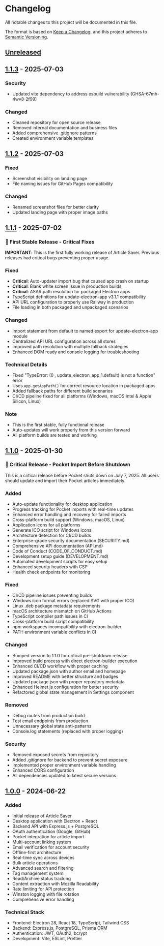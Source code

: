 # Changelog

All notable changes to this project will be documented in this file.

The format is based on [Keep a Changelog](https://keepachangelog.com/en/1.0.0/),
and this project adheres to [Semantic Versioning](https://semver.org/spec/v2.0.0.html).

## [Unreleased]

## [1.1.3] - 2025-07-03

### Security
- Updated vite dependency to address esbuild vulnerability (GHSA-67mh-4wv8-2f99)

### Changed
- Cleaned repository for open source release
- Removed internal documentation and business files
- Added comprehensive .gitignore patterns
- Created environment variable templates

## [1.1.2] - 2025-07-03

### Fixed
- Screenshot visibility on landing page
- File naming issues for GitHub Pages compatibility

### Changed
- Renamed screenshot files for better clarity
- Updated landing page with proper image paths

## [1.1.1] - 2025-07-02

### 🚨 First Stable Release - Critical Fixes

**IMPORTANT**: This is the first fully working release of Article Saver. Previous releases had critical bugs preventing proper usage.

### Fixed
- **Critical**: Auto-updater import bug that caused app crash on startup
- **Critical**: Blank white screen issue in production builds
- **Critical**: ASAR path resolution for packaged Electron apps
- TypeScript definitions for update-electron-app v3.1.1 compatibility
- API URL configuration to properly use Railway in production
- File loading in both packaged and unpackaged scenarios

### Changed
- Import statement from default to named export for update-electron-app module
- Centralized API URL configuration across all stores
- Improved path resolution with multiple fallback strategies
- Enhanced DOM ready and console logging for troubleshooting

### Technical Details
- Fixed "TypeError: (0 , update_electron_app_1.default) is not a function" error
- Uses `app.getAppPath()` for correct resource location in packaged apps
- Added fallback paths for different build scenarios
- CI/CD pipeline fixed for all platforms (Windows, macOS Intel & Apple Silicon, Linux)

### Note
- This is the first stable, fully functional release
- Auto-updates will work properly from this version forward
- All platform builds are tested and working

## [1.1.0] - 2025-01-30

### 🚨 Critical Release - Pocket Import Before Shutdown
This is a critical release before Pocket shuts down on July 7, 2025. All users should update and import their Pocket articles immediately.

### Added
- Auto-update functionality for desktop application
- Progress tracking for Pocket imports with real-time updates
- Enhanced error handling and recovery for failed imports
- Cross-platform build support (Windows, macOS, Linux)
- Application icons for all platforms
- Generate ICO script for Windows icons
- Architecture detection for CI/CD builds
- Enterprise-grade security documentation (SECURITY.md)
- Comprehensive API documentation (API.md)
- Code of Conduct (CODE_OF_CONDUCT.md)
- Development setup guide (DEVELOPMENT.md)
- Automated development scripts for easy setup
- Enhanced security headers with CSP
- Health check endpoints for monitoring

### Fixed
- CI/CD pipeline issues preventing builds
- Windows icon format errors (replaced SVG with proper ICO)
- Linux .deb package metadata requirements
- macOS architecture mismatch on GitHub Actions
- TypeScript compiler path issues in CI
- Cross-platform build script compatibility
- npm workspaces incompatibility with electron-builder
- PATH environment variable conflicts in CI

### Changed
- Bumped version to 1.1.0 for critical pre-shutdown release
- Improved build process with direct electron-builder execution
- Enhanced CI/CD workflow with proper caching
- Updated package.json with author email and homepage
- Improved README with better structure and badges
- Updated package.json with proper repository metadata
- Enhanced Helmet.js configuration for better security
- Refactored global state management in Settings component

### Removed
- Debug routes from production build
- Test email endpoints from production
- Unnecessary global state anti-patterns
- Console.log statements (replaced with proper logging)

### Security
- Removed exposed secrets from repository
- Added .gitignore for backend to prevent secret exposure
- Implemented proper environment variable handling
- Enhanced CORS configuration
- All dependencies updated to latest secure versions

## [1.0.0] - 2024-06-22

### Added
- Initial release of Article Saver
- Desktop application with Electron + React
- Backend API with Express.js + PostgreSQL
- OAuth authentication (Google, GitHub)
- Pocket integration for article import
- Multi-account linking system
- Email verification for account security
- Offline-first architecture
- Real-time sync across devices
- Bulk article operations
- Advanced search and filtering
- Tag management system
- Read/Archive status tracking
- Content extraction with Mozilla Readability
- Rate limiting for API protection
- Winston logging with file rotation
- Comprehensive error handling

### Technical Stack
- Frontend: Electron 28, React 18, TypeScript, Tailwind CSS
- Backend: Express.js, PostgreSQL, Prisma ORM
- Authentication: JWT, OAuth2, bcrypt
- Development: Vite, ESLint, Prettier

[Unreleased]: https://github.com/nilukush/article_saver/compare/v1.1.3...HEAD
[1.1.3]: https://github.com/nilukush/article_saver/compare/v1.1.2...v1.1.3
[1.1.2]: https://github.com/nilukush/article_saver/compare/v1.1.1...v1.1.2
[1.1.1]: https://github.com/nilukush/article_saver/compare/v1.1.0...v1.1.1
[1.1.0]: https://github.com/nilukush/article_saver/compare/v1.0.0...v1.1.0
[1.0.0]: https://github.com/nilukush/article_saver/releases/tag/v1.0.0
